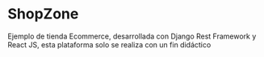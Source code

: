 # ShopZone
Ejemplo de tienda Ecommerce, desarrollada con Django Rest Framework y  React JS, esta plataforma solo se realiza con un fin didáctico 
